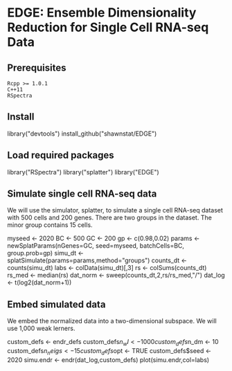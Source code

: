 # EDGE: Ensemble Dimensionality Reduction for Single Cell RNA-seq Data

## Prerequisites
    Rcpp >= 1.0.1
    C++11
    RSpectra
    
## Install
library("devtools")
install_github("shawnstat/EDGE")

## Load required packages
library("RSpectra")
library("splatter")
library("EDGE")

## Simulate single cell RNA-seq data
We will use the simulator, splatter, to simulate a single cell RNA-seq dataset with 500 cells and 200 genes. There are two groups in the dataset. The minor group contains 15 cells. 

myseed <- 2020
BC <- 500
GC <- 200
gp <- c(0.98,0.02)
params <- newSplatParams(nGenes=GC, seed=myseed, batchCells=BC, group.prob=gp)
simu_dt <- splatSimulate(params=params,method="groups")
counts_dt <- counts(simu_dt)
labs <- colData(simu_dt)[,3]
rs <- colSums(counts_dt)
rs_med <- median(rs)
dat_norm <- sweep(counts_dt,2,rs/rs_med,"/")
dat_log <- t(log2(dat_norm+1))

## Embed simulated data
We embed the normalized data into a two-dimensional subspace. We will use 1,000 weak lerners. 

custom_defs <- endr_defs
custom_defs$n_wl <- 1000
custom_defs$n_dm <- 10
custom_defs$n_neigs <- 15
custom_defs$opt <- TRUE
custom_defs$seed <- 2020
simu.endr <- endr(dat_log,custom_defs)
plot(simu.endr,col=labs)

